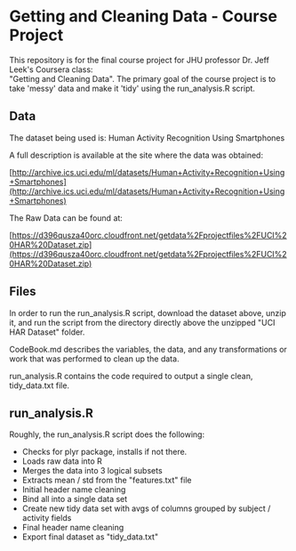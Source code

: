 Getting and Cleaning Data - Course Project
==========================================

This repository is for the final course project for JHU professor Dr. Jeff Leek's Coursera class:  
"Getting and Cleaning Data".    The primary goal of the course project is to take 'messy' data and make it 'tidy'
using the run_analysis.R script.   

## Data

The dataset being used is: Human Activity Recognition Using Smartphones

A full description is available at the site where the data was obtained:

[http://archive.ics.uci.edu/ml/datasets/Human+Activity+Recognition+Using+Smartphones](http://archive.ics.uci.edu/ml/datasets/Human+Activity+Recognition+Using+Smartphones)

The Raw Data can be found at:

[https://d396qusza40orc.cloudfront.net/getdata%2Fprojectfiles%2FUCI%20HAR%20Dataset.zip](https://d396qusza40orc.cloudfront.net/getdata%2Fprojectfiles%2FUCI%20HAR%20Dataset.zip)

## Files

In order to run the run_analysis.R script, download the dataset above, unzip it, and run the script from the directory directly above the unzipped "UCI HAR Dataset" folder.  

CodeBook.md describes the variables, the data, and any transformations or work that was performed to clean up the data.

run_analysis.R contains the code required to output a single clean, tidy_data.txt file. 

## run_analysis.R

Roughly, the run_analysis.R script does the following:

* Checks for plyr package, installs if not there.
* Loads raw data into R
* Merges the data into 3 logical subsets
* Extracts mean / std from the "features.txt" file
* Initial header name cleaning
* Bind all into a single data set
* Create new tidy data set with avgs of columns grouped by subject / activity fields
* Final header name cleaning
* Export final dataset as "tidy_data.txt"
